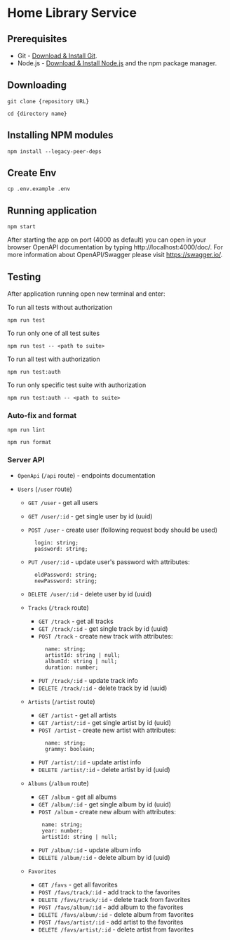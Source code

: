 # Home Library Service

## Prerequisites

- Git - [Download & Install Git](https://git-scm.com/downloads).
- Node.js - [Download & Install Node.js](https://nodejs.org/en/download/) and the npm package manager.

## Downloading

```
git clone {repository URL}

cd {directory name}
```

## Installing NPM modules

```
npm install --legacy-peer-deps
```

## Create Env

```
cp .env.example .env
```

## Running application

```
npm start
```

After starting the app on port (4000 as default) you can open
in your browser OpenAPI documentation by typing http://localhost:4000/doc/.
For more information about OpenAPI/Swagger please visit https://swagger.io/.

## Testing

After application running open new terminal and enter:

To run all tests without authorization

```
npm run test
```

To run only one of all test suites

```
npm run test -- <path to suite>
```

To run all test with authorization

```
npm run test:auth
```

To run only specific test suite with authorization

```
npm run test:auth -- <path to suite>
```

### Auto-fix and format

```
npm run lint
```

```
npm run format
```

### Server API

* `OpenApi` (`/api` route) - endpoints documentation 

* `Users` (`/user` route)
    * `GET /user` - get all users
    * `GET /user/:id` - get single user by id (uuid)
    * `POST /user` - create user (following request body should be used)
      ```
        login: string;
        password: string;
      ```
    * `PUT /user/:id` - update user's password with attributes:
      ```
        oldPassword: string; 
        newPassword: string; 
      ```
    * `DELETE /user/:id` - delete user by id (uuid)

  * `Tracks` (`/track` route)
    * `GET /track` - get all tracks
    * `GET /track/:id` - get single track by id (uuid)
    * `POST /track` - create new track with attributes:
      ```
        name: string;
        artistId: string | null; 
        albumId: string | null; 
        duration: number; 
      ```
    * `PUT /track/:id` - update track info
    * `DELETE /track/:id` - delete track by id (uuid)

  * `Artists` (`/artist` route)
    * `GET /artist` - get all artists
    * `GET /artist/:id` - get single artist by id (uuid)
    * `POST /artist` - create new artist with attributes:
      ```
        name: string;
        grammy: boolean;
      ```
    * `PUT /artist/:id` - update artist info
    * `DELETE /artist/:id` - delete artist by id (uuid)

  * `Albums` (`/album` route)
    * `GET /album` - get all albums
    * `GET /album/:id` - get single album by id (uuid)
    * `POST /album` - create new album with attributes:
       ```
        name: string;
        year: number;
        artistId: string | null; 
      ```
    * `PUT /album/:id` - update album info
    * `DELETE /album/:id` - delete album by id (uuid)

  * `Favorites`
    * `GET /favs` - get all favorites
    * `POST /favs/track/:id` - add track to the favorites
    * `DELETE /favs/track/:id` - delete track from favorites
    * `POST /favs/album/:id` - add album to the favorites
    * `DELETE /favs/album/:id` - delete album from favorites
    * `POST /favs/artist/:id` - add artist to the favorites
    * `DELETE /favs/artist/:id` - delete artist from favorites
